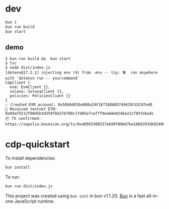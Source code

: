 # dev

```sh
bun i
bun run build
bun start
```

## demo

```
$ bun run build &&  bun start
$ tsc
$ node dist/index.js
[dotenv@17.2.1] injecting env (4) from .env -- tip: 🛠️  run anywhere with `dotenvx run -- yourcommand`
CdpClient {
  evm: EvmClient {},
  solana: SolanaClient {},
  policies: PoliciesClient {}
}
✅ Created EVM account: 0x50b9dE5Ee968a24F1Ef16DA05749435C41C07e4E
🚰 Received testnet ETH: 0x0daf5512f00d5b3d359fbb37b709c17d05e7cefff9ea68e024be22cf85fe6a4c
📦 TX confirmed: https://sepolia.basescan.org/tx/0x40503308537e699f89b67be1866293db92496f093c97fccf411b83a58aff6c9b
```


# cdp-quickstart

To install dependencies:

```bash
bun install
```

To run:

```bash
bun run dist/index.js
```

This project was created using `bun init` in bun v1.1.20. [Bun](https://bun.sh) is a fast all-in-one JavaScript runtime.
